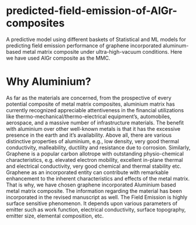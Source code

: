 # predicted-field-emission-of-AlGr-composites
A predictive model using different baskets of Statistical and ML models for predicting field emission performance of graphene incorporated aluminum-based metal matrix composite under ultra-high-vacuum conditions.
Here we have used AlGr composite as the MMC.

# Why Aluminium?
As far as the materials are concerned, from the prospective of every potential composite of metal matrix composites, aluminium matrix has currently recognized appreciable attentiveness in the financial utilizations like thermo-mechanical/thermo-electrical equipment’s, automobiles, aerospace, and a massive number of infrastructure materials. The benefit with aluminium over other well-known metals is that it has the excessive presence in the earth and it’s availability. Above all, there are various distinctive properties of aluminium, e.g., low density, very good thermal conductivity, malleability, ductility and resistance due to corrosion. Similarly, Graphene is a popular carbon allotrope with outstanding physio-chemical characteristics, e.g. elevated electron mobility, excellent in-plane thermal and electrical conductivity, very good chemical and thermal stability etc. Graphene as an incorporated entity can contribute with remarkable enhancement to the inherent characteristics and effects of the metal matrix. That is why, we have chosen graphene incorporated Aluminium based metal matrix composite. The information regarding the material has been incorporated in the revised manuscript as well. The Field Emission is highly surface sensitive phenomenon. It depends upon various parameters of emitter such as work function, electrical conductivity, surface topography, emitter size, elemental composition, etc. 
